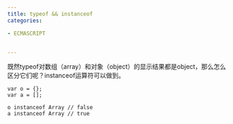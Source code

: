 ```yaml
---
title: typeof && instanceof
categories: 

- ECMASCRIPT


---
```


既然typeof对数组（array）和对象（object）的显示结果都是object，那么怎么区分它们呢？instanceof运算符可以做到。

```
var o = {};
var a = [];

o instanceof Array // false
a instanceof Array // true
```